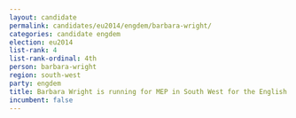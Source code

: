 ```yaml
---
layout: candidate
permalink: candidates/eu2014/engdem/barbara-wright/
categories: candidate engdem
election: eu2014
list-rank: 4
list-rank-ordinal: 4th
person: barbara-wright
region: south-west
party: engdem
title: Barbara Wright is running for MEP in South West for the English Democrats
incumbent: false
---
```

